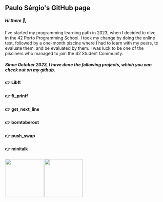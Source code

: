 ## <b>Paulo Sérgio's GitHub page</b>
##### Hi there 👋,
I've started my programming learning path in 2023, when I decided to dive in the 42 Porto Programming School. I took my change by doing the online test, followed by a one-month piscine where I had to learn with my peers, to evaluate them, and be evaluated by them. I was luck to be one of the pisciners who managed to join the 42 Student Community.
##### Since October 2023, I have done the following projects, which you can check out on my github.
#### 👉 Libft
#### 👉 ft_printf
#### 👉 get_next_line
#### 👉 borntoberoot
#### 👉 push_swap </p>
#### 👉 minitalk </p>

<img src="https://github.com/psergioprt/psergioprt/assets/143582790/914814d2-a87f-4532-85f6-6044e75b7263" width="125" />
<img src="https://github.com/psergioprt/psergioprt/assets/143582790/ee9657d2-2a47-48e1-9e21-eacb9db40052)" width="125" />

<!--
**psergioprt/psergioprt** is a ✨ _special_ ✨ repository because its `README.md` (this file) appears on your GitHub profile.

Here are some ideas to get you started:

- 🔭 I’m currently working on ...
- 🌱 I’m currently learning ...
- 👯 I’m looking to collaborate on ...
- 🤔 I’m looking for help with ...
- 💬 Ask me about ...
- 📫 How to reach me: ...
- 😄 Pronouns: ...
- ⚡ Fun fact: ...
-->

